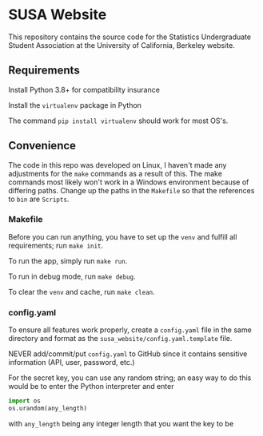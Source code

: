 # SUSA Website

This repository contains the source code for the Statistics Undergraduate Student Association at the University of California, Berkeley website.

## Requirements

Install Python 3.8+ for compatibility insurance

Install the `virtualenv` package in Python

The command `pip install virtualenv` should work for most OS's.

## Convenience

The code in this repo was developed on Linux, I haven't made any adjustments for the `make` commands as a result of this. The make commands most likely won't work in a Windows environment because of differing paths. Change up the paths in the `Makefile` so that the references to `bin` are `Scripts`.

### Makefile

Before you can run anything, you have to set up the `venv` and fulfill all requirements; run `make init`.

To run the app, simply run `make run`.

To run in debug mode, run `make debug`.

To clear the `venv` and cache, run `make clean`.

### config.yaml

To ensure all features work properly, create a `config.yaml` file in the same directory and format as the `susa_website/config.yaml.template` file.

NEVER add/commit/put `config.yaml` to GitHub since it contains sensitive information (API, user, password, etc.)

For the secret key, you can use any random string; an easy way to do this would be to enter the Python interpreter and enter

```py
import os
os.urandom(any_length)
```

with `any_length` being any integer length that you want the key to be
